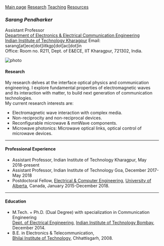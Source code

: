 [Main page](index.md) [Research](Research) [Teaching](Teaching.md) [Resources](Resources.md)


### _Sarang Pendharker_
Assistant Professor  
[Department of Electronics & Electrical Communication Engineering](http://www.iitkgp.ac.in/department/EC/faculty/ec-sarang)  
[Indian Institute of Technology Kharagpur](http://iitkgp.ac.in/)
Email: sarang[at]ece[dot]iitkgp[dot]ac[dot]in  
Office: Room no. R211, Dept. of E&ECE, IIT Kharagpur, 721302, India.

![photo](https://sarang-iitkgp.github.io/files/photo.jpeg)

#### Research

My research delves at the interface optical physics and communication engineering. I explore fundamental properties of electromagnetic waves and its interaction with matter, to build next generation of communication technologies.  
My current research interests are:

- Electromagnetic wave interaction with complex media.
- Non-reciprocity and non-reciprocal devices.
- Reconfigurable microwave & mmWave components.
- Microwave photonics: Microwave optical links, optical control of microwave devices. 

---

#### Professional Experience

- Assistant Professor, Indian Institute of Technology Kharagpur, May 2018-present
- Assistant Professor, Indian Institute of Technology Goa, December 2017-May 2018
- Postdoctoral Fellow, [Electrical & Computer Engineering](https://www.ualberta.ca/electrical-computer-engineering), [University of Alberta](https://www.ualberta.ca/), Canada, January 2015-December 2018.

---

#### Education

- M.Tech. + Ph.D. (Dual Degree) with specialization in Communication Engineering  
    [Dept. of Electrical Engineering](https://www.ee.iitb.ac.in/web/), [Indian Institute of Technology Bombay](http://www.iitb.ac.in/), December 2014.
- B.E. in Electronics & Telecommunication,  
    [Bhilai Institute of Technology](http://www.bitdurg.ac.in/), Chhattisgarh, 2008.


